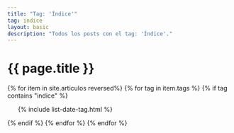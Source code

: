 ```yaml
---
title: "Tag: 'Índice'"
tag: indice
layout: basic
description: "Todos los posts con el tag: 'Índice'."
---
```


<h1>{{ page.title }}</h1>

{% for item in site.articulos reversed%}
{% for tag in item.tags %}
{% if tag contains "indice" %}
<ul>
    {% include list-date-tag.html %}
</ul>
{% endif %}
{% endfor %}
{% endfor %}
